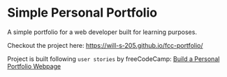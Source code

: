 # Simple Personal Portfolio

A simple portfolio for a web developer built for learning purposes.

Checkout the project here: https://will-s-205.github.io/fcc-portfolio/

Project is built following `user stories` by freeCodeCamp: [Build a Personal Portfolio Webpage](https://www.freecodecamp.org/learn/responsive-web-design/responsive-web-design-projects/build-a-personal-portfolio-webpage)
